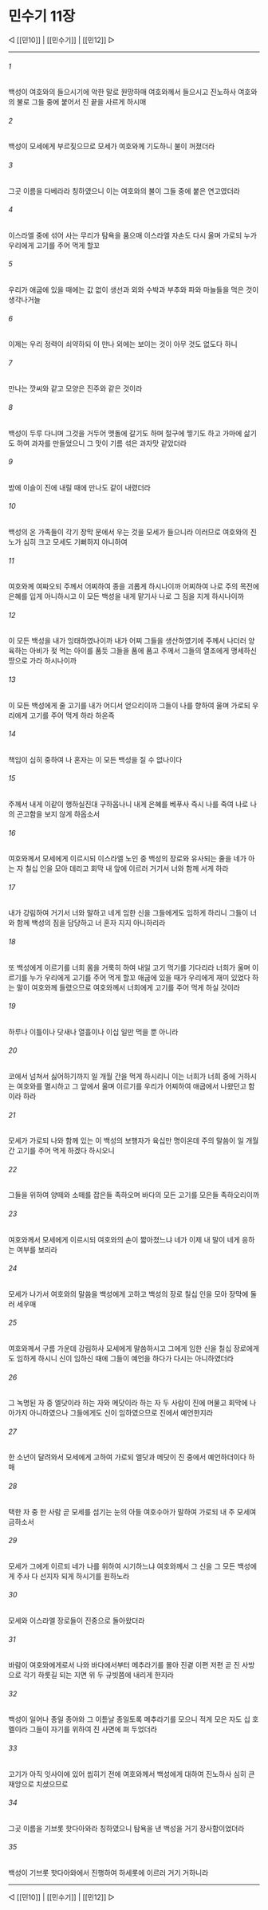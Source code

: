 # 민수기 11장

◁ [[민10]] | [[민수기]] | [[민12]] ▷
***

###### 1
백성이 여호와의 들으시기에 악한 말로 원망하매 여호와께서 들으시고 진노하사 여호와의 불로 그들 중에 붙어서 진 끝을 사르게 하시매

###### 2
백성이 모세에게 부르짖으므로 모세가 여호와께 기도하니 불이 꺼졌더라

###### 3
그곳 이름을 다베라라 칭하였으니 이는 여호와의 불이 그들 중에 붙은 연고였더라

###### 4
이스라엘 중에 섞어 사는 무리가 탐욕을 품으매 이스라엘 자손도 다시 울며 가로되 누가 우리에게 고기를 주어 먹게 할꼬

###### 5
우리가 애굽에 있을 때에는 값 없이 생선과 외와 수박과 부추와 파와 마늘들을 먹은 것이 생각나거늘

###### 6
이제는 우리 정력이 쇠약하되 이 만나 외에는 보이는 것이 아무 것도 없도다 하니

###### 7
만나는 깟씨와 같고 모양은 진주와 같은 것이라

###### 8
백성이 두루 다니며 그것을 거두어 맷돌에 갈기도 하며 절구에 찧기도 하고 가마에 삶기도 하여 과자를 만들었으니 그 맛이 기름 섞은 과자맛 같았더라

###### 9
밤에 이슬이 진에 내릴 때에 만나도 같이 내렸더라

###### 10
백성의 온 가족들이 각기 장막 문에서 우는 것을 모세가 들으니라 이러므로 여호와의 진노가 심히 크고 모세도 기뻐하지 아니하여

###### 11
여호와께 여짜오되 주께서 어찌하여 종을 괴롭게 하시나이까 어찌하여 나로 주의 목전에 은혜를 입게 아니하시고 이 모든 백성을 내게 맡기사 나로 그 짐을 지게 하시나이까

###### 12
이 모든 백성을 내가 잉태하였나이까 내가 어찌 그들을 생산하였기에 주께서 나더러 양육하는 아비가 젖 먹는 아이를 품듯 그들을 품에 품고 주께서 그들의 열조에게 맹세하신 땅으로 가라 하시나이까

###### 13
이 모든 백성에게 줄 고기를 내가 어디서 얻으리이까 그들이 나를 향하여 울며 가로되 우리에게 고기를 주어 먹게 하라 하온즉

###### 14
책임이 심히 중하여 나 혼자는 이 모든 백성을 질 수 없나이다

###### 15
주께서 내게 이같이 행하실진대 구하옵나니 내게 은혜를 베푸사 즉시 나를 죽여 나로 나의 곤고함을 보지 않게 하옵소서

###### 16
여호와께서 모세에게 이르시되 이스라엘 노인 중 백성의 장로와 유사되는 줄을 네가 아는 자 칠십 인을 모아 데리고 회막 내 앞에 이르러 거기서 너와 함께 서게 하라

###### 17
내가 강림하여 거기서 너와 말하고 네게 임한 신을 그들에게도 임하게 하리니 그들이 너와 함께 백성의 짐을 담당하고 너 혼자 지지 아니하리라

###### 18
또 백성에게 이르기를 너희 몸을 거룩히 하여 내일 고기 먹기를 기다리라 너희가 울며 이르기를 누가 우리에게 고기를 주어 먹게 할꼬 애굽에 있을 때가 우리에게 재미 있었다 하는 말이 여호와께 들렸으므로 여호와께서 너희에게 고기를 주어 먹게 하실 것이라

###### 19
하루나 이틀이나 닷새나 열흘이나 이십 일만 먹을 뿐 아니라

###### 20
코에서 넘쳐서 싫어하기까지 일 개월 간을 먹게 하시리니 이는 너희가 너희 중에 거하시는 여호와를 멸시하고 그 앞에서 울며 이르기를 우리가 어찌하여 애굽에서 나왔던고 함이라 하라

###### 21
모세가 가로되 나와 함께 있는 이 백성의 보행자가 육십만 명이온데 주의 말씀이 일 개월간 고기를 주어 먹게 하겠다 하시오니

###### 22
그들을 위하여 양떼와 소떼를 잡은들 족하오며 바다의 모든 고기를 모은들 족하오리이까

###### 23
여호와께서 모세에게 이르시되 여호와의 손이 짧아졌느냐 네가 이제 내 말이 네게 응하는 여부를 보리라

###### 24
모세가 나가서 여호와의 말씀을 백성에게 고하고 백성의 장로 칠십 인을 모아 장막에 둘러 세우매

###### 25
여호와께서 구름 가운데 강림하사 모세에게 말씀하시고 그에게 임한 신을 칠십 장로에게도 임하게 하시니 신이 임하신 때에 그들이 예언을 하다가 다시는 아니하였더라

###### 26
그 녹명된 자 중 엘닷이라 하는 자와 메닷이라 하는 자 두 사람이 진에 머물고 회막에 나아가지 아니하였으나 그들에게도 신이 임하였으므로 진에서 예언한지라

###### 27
한 소년이 달려와서 모세에게 고하여 가로되 엘닷과 메닷이 진 중에서 예언하더이다 하매

###### 28
택한 자 중 한 사람 곧 모세를 섬기는 눈의 아들 여호수아가 말하여 가로되 내 주 모세여 금하소서

###### 29
모세가 그에게 이르되 네가 나를 위하여 시기하느냐 여호와께서 그 신을 그 모든 백성에게 주사 다 선지자 되게 하시기를 원하노라

###### 30
모세와 이스라엘 장로들이 진중으로 돌아왔더라

###### 31
바람이 여호와에게로서 나와 바다에서부터 메추라기를 몰아 진곁 이편 저편 곧 진 사방으로 각기 하룻길 되는 지면 위 두 규빗쯤에 내리게 한지라

###### 32
백성이 일어나 종일 종야와 그 이튿날 종일토록 메추라기를 모으니 적게 모은 자도 십 호멜이라 그들이 자기를 위하여 진 사면에 펴 두었더라

###### 33
고기가 아직 잇사이에 있어 씹히기 전에 여호와께서 백성에게 대하여 진노하사 심히 큰 재앙으로 치셨으므로

###### 34
그곳 이름을 기브롯 핫다아와라 칭하였으니 탐욕을 낸 백성을 거기 장사함이었더라

###### 35
백성이 기브롯 핫다아와에서 진행하여 하세롯에 이르러 거기 거하니라

***
◁ [[민10]] | [[민수기]] | [[민12]] ▷